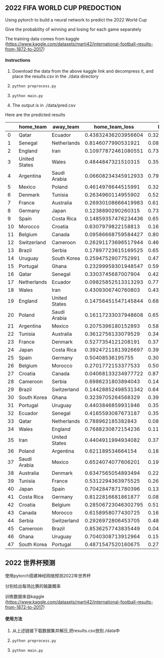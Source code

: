 ## 2022 FIFA WORLD CUP PREDOCTION 

Using pytorch to build a neural network to predict the 2022 World Cup

Give the probability of winning and losing for each game separately

The training data comes from kaggle (https://www.kaggle.com/datasets/martj42/international-football-results-from-1872-to-2017)

#### Instructions

1. Download the data from the above kaggle link and decompress it, and place the results.csv in the ./data directory

2. ```sh
   python preprocess.py
   ```

3. ```sh
   python main.py
   ```

4. The output is in ./data/pred.csv

Here are the predicted results

|      | home_team     | away_team     | home_team_loss      | home_team_win       | home_team_draw      |
| ---- | ------------- | ------------- | ------------------- | ------------------- | ------------------- |
| 0    | Qatar         | Ecuador       | 0.43832436203956604 | 0.3241387605667114  | 0.23753690719604492 |
| 1    | Senegal       | Netherlands   | 0.8146077990531921  | 0.08299645781517029 | 0.1023956760764122  |
| 2    | England       | Iran          | 0.10977872461080551 | 0.7393050789833069  | 0.150916188955307   |
| 3    | United States | Wales         | 0.4844847321510315  | 0.3573998510837555  | 0.1581154316663742  |
| 4    | Argentina     | Saudi Arabia  | 0.06608234345912933 | 0.7922183275222778  | 0.14169932901859283 |
| 5    | Mexico        | Poland        | 0.4614976644515991  | 0.32846954464912415 | 0.21003274619579315 |
| 6    | Denmark       | Tunisia       | 0.2634960114955902  | 0.5287051200866699  | 0.20779883861541748 |
| 7    | France        | Australia     | 0.26930108666419983 | 0.6184151768684387  | 0.11228371411561966 |
| 8    | Germany       | Japan         | 0.1238890290260315  | 0.7331917881965637  | 0.14291918277740479 |
| 9    | Spain         | Costa Rica    | 0.14859357476234436 | 0.6584973335266113  | 0.1929091364145279  |
| 10   | Morocco       | Croatia       | 0.6307979822158813  | 0.1604074239730835  | 0.20879463851451874 |
| 11   | Belgium       | Canada        | 0.09586668759584427 | 0.8012700080871582  | 0.10286331921815872 |
| 12   | Switzerland   | Cameroon      | 0.26291173696517944 | 0.46560153365135193 | 0.271486759185791   |
| 13   | Brazil        | Serbia        | 0.17897723615169525 | 0.6597122550010681  | 0.16131047904491425 |
| 14   | Uruguay       | South Korea   | 0.2594752907752991  | 0.4751227796077728  | 0.2654018700122833  |
| 15   | Portugal      | Ghana         | 0.23299959301948547 | 0.5963274836540222  | 0.17067290842533112 |
| 16   | Qatar         | Senegal       | 0.3303745687007904  | 0.42403876781463623 | 0.24558669328689575 |
| 17   | Netherlands   | Ecuador       | 0.09825852513313293 | 0.7737862467765808  | 0.12795525789260864 |
| 18   | Wales         | Iran          | 0.4309306740760803  | 0.4346366822719574  | 0.13443270325660706 |
| 19   | England       | United States | 0.14756451547145844 | 0.6854586005210876  | 0.16697683930397034 |
| 20   | Poland        | Saudi Arabia  | 0.16117233037948608 | 0.6589977741241455  | 0.179829940199852   |
| 21   | Argentina     | Mexico        | 0.2075396180152893  | 0.5802081227302551  | 0.21225225925445557 |
| 22   | Tunisia       | Australia     | 0.3612756133079529  | 0.3422435522079468  | 0.29648083448410034 |
| 23   | France        | Denmark       | 0.5277354121208191  | 0.379800021648407   | 0.09246461093425751 |
| 24   | Japan         | Costa Rica    | 0.39247211813926697 | 0.39483439922332764 | 0.2126934677362442  |
| 25   | Spain         | Germany       | 0.50408536195755    | 0.3060823678970337  | 0.18983221054077148 |
| 26   | Belgium       | Morocco       | 0.2701772153377533  | 0.5029365420341492  | 0.22688625752925873 |
| 27   | Croatia       | Canada        | 0.04068133234977722 | 0.8759750127792358  | 0.08334363996982574 |
| 28   | Cameroon      | Serbia        | 0.6986231803894043  | 0.14093028008937836 | 0.16044658422470093 |
| 29   | Brazil        | Switzerland   | 0.14428852498531342 | 0.6458815932273865  | 0.2098298966884613  |
| 30   | South Korea   | Ghana         | 0.3239705264568329  | 0.39121779799461365 | 0.28481167554855347 |
| 31   | Portugal      | Uruguay       | 0.4403846859931946  | 0.354835569858551   | 0.20477978885173798 |
| 32   | Ecuador       | Senegal       | 0.4165593087673187  | 0.3586595952510834  | 0.22478114068508148 |
| 33   | Qatar         | Netherlands   | 0.788962185382843   | 0.08795084059238434 | 0.12308698147535324 |
| 34   | Wales         | England       | 0.7688230872154236  | 0.11704124510288239 | 0.11413561552762985 |
| 35   | Iran          | United States | 0.4404911994934082  | 0.3711323142051697  | 0.18837648630142212 |
| 36   | Poland        | Argentina     | 0.621189534664154   | 0.180080845952034   | 0.19872967898845673 |
| 37   | Saudi Arabia  | Mexico        | 0.6524074077606201  | 0.19572623074054718 | 0.15186640620231628 |
| 38   | Australia     | Denmark       | 0.6347565054893494  | 0.22331339120864868 | 0.14193014800548553 |
| 39   | Tunisia       | France        | 0.5312294363975525  | 0.26178571581840515 | 0.20698480308055878 |
| 40   | Japan         | Spain         | 0.7042847871780396  | 0.1324021965265274  | 0.16331300139427185 |
| 41   | Costa Rica    | Germany       | 0.8122816681861877  | 0.08854364603757858 | 0.09917477518320084 |
| 42   | Croatia       | Belgium       | 0.28506723046302795 | 0.5130628347396851  | 0.2018699198961258  |
| 43   | Canada        | Morocco       | 0.6158958077430725  | 0.16862329840660095 | 0.21548084914684296 |
| 44   | Serbia        | Switzerland   | 0.2926972806453705  | 0.48347508907318115 | 0.22382767498493195 |
| 45   | Cameroon      | Brazil        | 0.8536257743835449  | 0.04531894996762276 | 0.10105519741773605 |
| 46   | Ghana         | Uruguay       | 0.7040308713912964  | 0.15104389190673828 | 0.1449252963066101  |
| 47   | South Korea   | Portugal      | 0.4871547520160675  | 0.27046167850494385 | 0.24238361418247223 |



## 2022 世界杯预测

使用pytorch搭建神经网络预测2022年世界杯

分别给出每场比赛的输赢概率

训练数据来自kaggle (https://www.kaggle.com/datasets/martj42/international-football-results-from-1872-to-2017)

#### 使用方法

1. 从上述链接下载数据集并解压,把results.csv放到./data中

2. ```sh
   python preprocess.py
   ```

3. ```sh
   python main.py
   ```

   